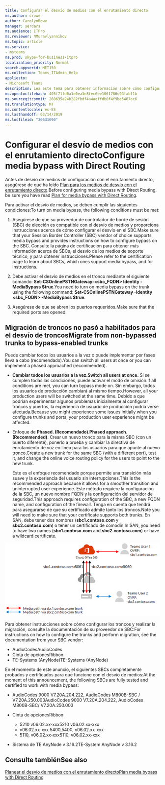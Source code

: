 ```yaml
---
title: Configurar el desvío de medios con el enrutamiento directo
ms.author: crowe
author: CarolynRowe
manager: serdars
ms.audience: ITPro
ms.reviewer: NMuravlyannikov
ms.topic: article
ms.service:
- msteams
ms.prod: skype-for-business-itpro
localization_priority: Normal
search.appverid: MET150
ms.collection: Teams_ITAdmin_Help
appliesto:
- Microsoft Teams
description: Lea este tema para obtener información sobre cómo configurar el desvío de medios con el enrutamiento directo teléfono del sistema.
ms.openlocfilehash: 405f71fd0a1e0ea3e8fec6ee1061786c93fabf1b
ms.sourcegitcommit: 260635a24b282fbdf4a4aeffdb0f4f9be5407ec6
ms.translationtype: MT
ms.contentlocale: es-ES
ms.lasthandoff: 03/14/2019
ms.locfileid: "30631090"
---
```

# <a name="configure-media-bypass-with-direct-routing"></a><span data-ttu-id="3e7c9-103">Configurar el desvío de medios con el enrutamiento directo</span><span class="sxs-lookup"><span data-stu-id="3e7c9-103">Configure media bypass with Direct Routing</span></span>

<span data-ttu-id="3e7c9-104">Antes de desvío de medios de configuración con el enrutamiento directo, asegúrese de que ha leído [Plan para los medios de desvío con el enrutamiento directo](direct-routing-plan-media-bypass.md).</span><span class="sxs-lookup"><span data-stu-id="3e7c9-104">Before configuring media bypass with Direct Routing, be sure you have read [Plan for media bypass with Direct Routing](direct-routing-plan-media-bypass.md).</span></span>

<span data-ttu-id="3e7c9-105">Para activar el desvío de medios, se deben cumplir las siguientes condiciones:</span><span class="sxs-lookup"><span data-stu-id="3e7c9-105">To turn on media bypass, the following conditions must be met:</span></span>

1.  <span data-ttu-id="3e7c9-106">Asegúrese de que su proveedor de controlador de borde de sesión (SBC) de elección es compatible con el desvío de medios y proporciona instrucciones acerca de cómo configurar el desvío en el SBC.</span><span class="sxs-lookup"><span data-stu-id="3e7c9-106">Make sure that your Session Border Controller (SBC) vendor of choice supports media bypass and provides instructions on how to configure bypass on the SBC.</span></span> <span data-ttu-id="3e7c9-107">Consulte la página de certificación para obtener más información acerca de SBCs, el desvío de los medios de soporte técnico, y para obtener instrucciones.</span><span class="sxs-lookup"><span data-stu-id="3e7c9-107">Please refer to the certification page to learn about SBCs, which ones support media bypass, and for instructions.</span></span>

2.  <span data-ttu-id="3e7c9-108">Debe activar el desvío de medios en el tronco mediante el siguiente comando: **Set-CSOnlinePSTNGateway-<sbc_FQDN> Identity - MediaBypass $true**.</span><span class="sxs-lookup"><span data-stu-id="3e7c9-108">You need to turn on media bypass on the trunk using the following command:  **Set-CSOnlinePSTNGateway -Identity <sbc_FQDN> -MediaBypass $true**.</span></span>

3.  <span data-ttu-id="3e7c9-109">Asegúrese de que se abren los puertos requeridos.</span><span class="sxs-lookup"><span data-stu-id="3e7c9-109">Make sure that the required ports are opened.</span></span> 


## <a name="migrate-from-non-bypassed-trunks-to-bypass-enabled-trunks"></a><span data-ttu-id="3e7c9-110">Migración de troncos no pasó a habilitados para el desvío de troncos</span><span class="sxs-lookup"><span data-stu-id="3e7c9-110">Migrate from non-bypassed trunks to bypass-enabled trunks</span></span>

<span data-ttu-id="3e7c9-111">Puede cambiar todos los usuarios a la vez o puede implementar por fases lleva a cabo (recomendado).</span><span class="sxs-lookup"><span data-stu-id="3e7c9-111">You can switch all users at once or you can implement a phased approached (recommended).</span></span>

- <span data-ttu-id="3e7c9-112">**Cambiar todos los usuarios a la vez.**</span><span class="sxs-lookup"><span data-stu-id="3e7c9-112">**Switch all users at once.**</span></span> <span data-ttu-id="3e7c9-113">Si se cumplen todas las condiciones, puede activar el modo de omisión.</span><span class="sxs-lookup"><span data-stu-id="3e7c9-113">If all conditions are met, you can turn bypass mode on.</span></span> <span data-ttu-id="3e7c9-114">Sin embargo, todos los usuarios de producción cambiará al mismo tiempo.</span><span class="sxs-lookup"><span data-stu-id="3e7c9-114">However, all your production users will be switched at the same time.</span></span> <span data-ttu-id="3e7c9-115">Debido a que podrían experimentar algunos problemas inicialmente al configurar troncos y puertos, la experiencia de usuario de producción podría verse afectada.</span><span class="sxs-lookup"><span data-stu-id="3e7c9-115">Because you might experience some issues initially when you configure trunks and ports, your production user experience might be affected.</span></span> 

- <span data-ttu-id="3e7c9-116">Enfoque de **Phased. (Recomendado)**.</span><span class="sxs-lookup"><span data-stu-id="3e7c9-116">**Phased approach. (Recommended)**.</span></span>  <span data-ttu-id="3e7c9-117">Crear un nuevo tronco para la misma SBC (con un puerto diferente), ponerlo a prueba y cambiar la directiva de enrutamiento de voz en línea para los usuarios para que apunte al nuevo tronco.</span><span class="sxs-lookup"><span data-stu-id="3e7c9-117">Create a new trunk for the same SBC (with a different port), test it, and change the online voice routing policy for the users to point to the new trunk.</span></span> 

  <span data-ttu-id="3e7c9-118">Éste es el enfoque recomendado porque permite una transición más suave y la experiencia del usuario sin interrupciones.</span><span class="sxs-lookup"><span data-stu-id="3e7c9-118">This is the recommended approach because it allows for a smoother transition and uninterrupted user experience.</span></span> <span data-ttu-id="3e7c9-119">Este método requiere la configuración de la SBC, un nuevo nombre FQDN y la configuración del servidor de seguridad.</span><span class="sxs-lookup"><span data-stu-id="3e7c9-119">This approach requires configuration of the SBC, a new FQDN name, and configuration of the firewall.</span></span> <span data-ttu-id="3e7c9-120">Tenga en cuenta que tendrá para asegurarse de que su certificado admite tanto los troncos.</span><span class="sxs-lookup"><span data-stu-id="3e7c9-120">Note you will need to make sure that your certificate supports both trunks.</span></span> <span data-ttu-id="3e7c9-121">En SAN, debe tener dos nombres (**sbc1.contoso.com** y **sbc2.contoso.com**) o tener un certificado de comodín.</span><span class="sxs-lookup"><span data-stu-id="3e7c9-121">In SAN, you need to have two names (**sbc1.contoso.com** and **sbc2.contoso.com**) or have a wildcard certificate.</span></span>

![Migración de troncos no pasó a habilitados para el desvío de troncos)](media/direct-routing-media-bypass-8.png)

<span data-ttu-id="3e7c9-123">Para obtener instrucciones sobre cómo configurar los troncos y realizar la migración, consulte la documentación de su proveedor de SBC:</span><span class="sxs-lookup"><span data-stu-id="3e7c9-123">For instructions on how to configure the trunks and perform migration, see the documentation from your SBC vendor:</span></span>

- <span data-ttu-id="3e7c9-124">AudioCodes</span><span class="sxs-lookup"><span data-stu-id="3e7c9-124">AudioCodes</span></span>
- <span data-ttu-id="3e7c9-125">Cinta de opciones</span><span class="sxs-lookup"><span data-stu-id="3e7c9-125">Ribbon</span></span>
- <span data-ttu-id="3e7c9-126">TE-Systems (AnyNode)</span><span class="sxs-lookup"><span data-stu-id="3e7c9-126">TE-Systems (AnyNode)</span></span>    

<span data-ttu-id="3e7c9-127">En el momento de este anuncio, el siguientes SBCs completamente probados y certificados para que funcione con el desvío de medios:</span><span class="sxs-lookup"><span data-stu-id="3e7c9-127">At the moment of this announcement, the following SBCs are fully tested and certified to work with media bypass:</span></span>

- <span data-ttu-id="3e7c9-128">AudioCodes 9000 V7.20A.204.222, AudioCodes M800B-SBC / V7.20A.250.003</span><span class="sxs-lookup"><span data-stu-id="3e7c9-128">AudioCodes 9000 V7.20A.204.222, AudioCodes M800B-SBC/ V7.20A.250.003</span></span>

-   <span data-ttu-id="3e7c9-129">Cinta de opciones</span><span class="sxs-lookup"><span data-stu-id="3e7c9-129">Ribbon</span></span>
    - <span data-ttu-id="3e7c9-130">5210 v06.02.xx-xxx</span><span class="sxs-lookup"><span data-stu-id="3e7c9-130">5210 v06.02.xx-xxx</span></span> 
    - <span data-ttu-id="3e7c9-131">v06.02.xx-xxx 5400,</span><span class="sxs-lookup"><span data-stu-id="3e7c9-131">5400, v06.02.xx-xxx</span></span>
    - <span data-ttu-id="3e7c9-132">5110, v06.02.xx-xxx</span><span class="sxs-lookup"><span data-stu-id="3e7c9-132">5110, v06.02.xx-xxx</span></span>

-   <span data-ttu-id="3e7c9-133">Sistema de TE AnyNode v 3.16.2</span><span class="sxs-lookup"><span data-stu-id="3e7c9-133">TE-System AnyNode v 3.16.2</span></span> 


## <a name="see-also"></a><span data-ttu-id="3e7c9-134">Consulte también</span><span class="sxs-lookup"><span data-stu-id="3e7c9-134">See also</span></span>

[<span data-ttu-id="3e7c9-135">Planear el desvío de medios con el enrutamiento directo</span><span class="sxs-lookup"><span data-stu-id="3e7c9-135">Plan media bypass with Direct Routing</span></span>](direct-routing-plan-media-bypass.md)



